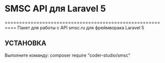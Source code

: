 # SMSC API для Laravel 5
==========================================================
Пакет для работы с API smsc.ru для фреймворака Laravel 5


## УСТАНОВКА

Выполните команду:
composer require "coder-studio/smsc"